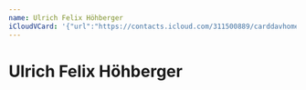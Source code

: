 ```yaml
---
name: Ulrich Felix Höhberger
iCloudVCard: '{"url":"https://contacts.icloud.com/311500889/carddavhome/card/4A4AB65C-04C9-416F-83A1-BE2313975860.vcf","etag":"\"kmfhae2m\"","data":"BEGIN:VCARD\r\nVERSION:3.0\r\nFN:\r\nN:Höhberger;Ulrich Felix;;;\r\nUID:E687047B-8DB1-4866-9B1A-3CB5A2E1AB75\r\nPRODID:ez-vcard 0.9.13-fc\r\nREV:2025-04-03T22:07:32Z\r\nORG:;\r\nPHOTO;VALUE=uri:https://gateway.icloud.com/contacts/311500889/ck/card/36b9c\r\n 72446c12f4125f9d6d886282771\r\nEND:VCARD"}'
---
```

# Ulrich Felix Höhberger